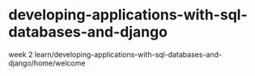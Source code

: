 # developing-applications-with-sql-databases-and-django
week 2
learn/developing-applications-with-sql-databases-and-django/home/welcome
